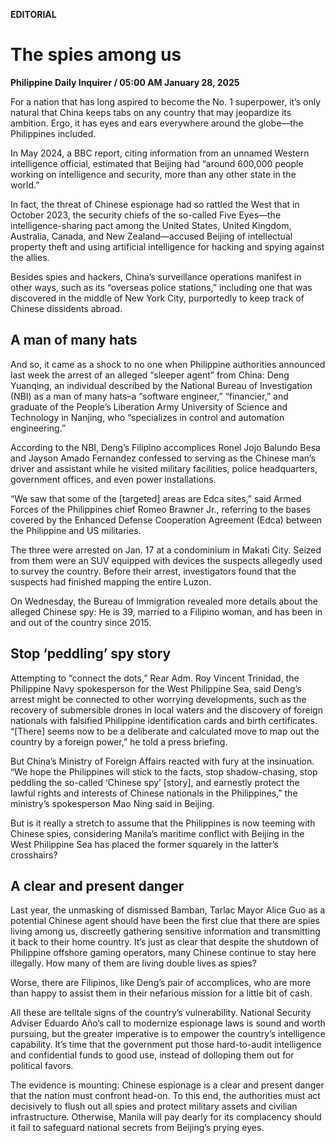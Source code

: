 **EDITORIAL**

# The spies among us

****Philippine Daily Inquirer / 05:00 AM January 28, 2025****



For a nation that has long aspired to become the No. 1 superpower, it’s only natural that China keeps tabs on any country that may jeopardize its ambition. Ergo, it has eyes and ears everywhere around the globe—the Philippines included.

In May 2024, a BBC report, citing information from an unnamed Western intelligence official, estimated that Beijing had “around 600,000 people working on intelligence and security, more than any other state in the world.”

In fact, the threat of Chinese espionage had so rattled the West that in October 2023, the security chiefs of the so-called Five Eyes—the intelligence-sharing pact among the United States, United Kingdom, Australia, Canada, and New Zealand—accused Beijing of intellectual property theft and using artificial intelligence for hacking and spying against the allies.

Besides spies and hackers, China’s surveillance operations manifest in other ways, such as its “overseas police stations,” including one that was discovered in the middle of New York City, purportedly to keep track of Chinese dissidents abroad.

## A man of many hats

And so, it came as a shock to no one when Philippine authorities announced last week the arrest of an alleged “sleeper agent” from China: Deng Yuanqing, an individual described by the National Bureau of Investigation (NBI) as a man of many hats–a “software engineer,” “financier,” and graduate of the People’s Liberation Army University of Science and Technology in Nanjing, who “specializes in control and automation engineering.”

According to the NBI, Deng’s Filipino accomplices Ronel Jojo Balundo Besa and Jayson Amado Fernandez confessed to serving as the Chinese man’s driver and assistant while he visited military facilities, police headquarters, government offices, and even power installations.

“We saw that some of the [targeted] areas are Edca sites,” said Armed Forces of the Philippines chief Romeo Brawner Jr., referring to the bases covered by the Enhanced Defense Cooperation Agreement (Edca) between the Philippine and US militaries.

The three were arrested on Jan. 17 at a condominium in Makati City. Seized from them were an SUV equipped with devices the suspects allegedly used to survey the country. Before their arrest, investigators found that the suspects had finished mapping the entire Luzon.

On Wednesday, the Bureau of Immigration revealed more details about the alleged Chinese spy: He is 39, married to a Filipino woman, and has been in and out of the country since 2015.

## Stop ‘peddling’ spy story

Attempting to “connect the dots,” Rear Adm. Roy Vincent Trinidad, the Philippine Navy spokesperson for the West Philippine Sea, said Deng’s arrest might be connected to other worrying developments, such as the recovery of submersible drones in local waters and the discovery of foreign nationals with falsified Philippine identification cards and birth certificates. “[There] seems now to be a deliberate and calculated move to map out the country by a foreign power,” he told a press briefing.

But China’s Ministry of Foreign Affairs reacted with fury at the insinuation. “We hope the Philippines will stick to the facts, stop shadow-chasing, stop peddling the so-called ‘Chinese spy’ [story], and earnestly protect the lawful rights and interests of Chinese nationals in the Philippines,” the ministry’s spokesperson Mao Ning said in Beijing.

But is it really a stretch to assume that the Philippines is now teeming with Chinese spies, considering Manila’s maritime conflict with Beijing in the West Philippine Sea has placed the former squarely in the latter’s crosshairs?

## A clear and present danger

Last year, the unmasking of dismissed Bamban, Tarlac Mayor Alice Guo as a potential Chinese agent should have been the first clue that there are spies living among us, discreetly gathering sensitive information and transmitting it back to their home country. It’s just as clear that despite the shutdown of Philippine offshore gaming operators, many Chinese continue to stay here illegally. How many of them are living double lives as spies?

Worse, there are Filipinos, like Deng’s pair of accomplices, who are more than happy to assist them in their nefarious mission for a little bit of cash.

All these are telltale signs of the country’s vulnerability. National Security Adviser Eduardo Año’s call to modernize espionage laws is sound and worth pursuing, but the greater imperative is to empower the country’s intelligence capability. It’s time that the government put those hard-to-audit intelligence and confidential funds to good use, instead of dolloping them out for political favors.

The evidence is mounting: Chinese espionage is a clear and present danger that the nation must confront head-on. To this end, the authorities must act decisively to flush out all spies and protect military assets and civilian infrastructure. Otherwise, Manila will pay dearly for its complacency should it fail to safeguard national secrets from Beijing’s prying eyes.